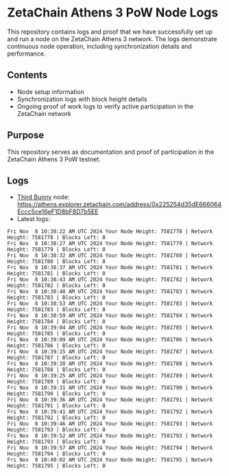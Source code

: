 # ZetaChain Athens 3 PoW Node Logs
This repository contains logs and proof that we have successfully set up and run a node on the ZetaChain Athens 3 network. The logs demonstrate continuous node operation, including synchronization details and performance.

## Contents
- Node setup information
- Synchronization logs with block height details
- Ongoing proof of work logs to verify active participation in the ZetaChain network

## Purpose
This repository serves as documentation and proof of participation in the ZetaChain Athens 3 PoW testnet.

## Logs

- [Third Bunny](https://thirdbunny.xyz/) node: https://athens.explorer.zetachain.com/address/0x225254d35dE666064Eccc5ce16eF1D8bF8D7b5EE
- Latest logs:
```
Fri Nov  8 10:38:22 AM UTC 2024 Your Node Height: 7581778 | Network Height: 7581778 | Blocks Left: 0
Fri Nov  8 10:38:27 AM UTC 2024 Your Node Height: 7581779 | Network Height: 7581779 | Blocks Left: 0
Fri Nov  8 10:38:32 AM UTC 2024 Your Node Height: 7581780 | Network Height: 7581780 | Blocks Left: 0
Fri Nov  8 10:38:37 AM UTC 2024 Your Node Height: 7581781 | Network Height: 7581781 | Blocks Left: 0
Fri Nov  8 10:38:43 AM UTC 2024 Your Node Height: 7581782 | Network Height: 7581782 | Blocks Left: 0
Fri Nov  8 10:38:48 AM UTC 2024 Your Node Height: 7581783 | Network Height: 7581783 | Blocks Left: 0
Fri Nov  8 10:38:53 AM UTC 2024 Your Node Height: 7581783 | Network Height: 7581783 | Blocks Left: 0
Fri Nov  8 10:38:59 AM UTC 2024 Your Node Height: 7581784 | Network Height: 7581784 | Blocks Left: 0
Fri Nov  8 10:39:04 AM UTC 2024 Your Node Height: 7581785 | Network Height: 7581785 | Blocks Left: 0
Fri Nov  8 10:39:09 AM UTC 2024 Your Node Height: 7581786 | Network Height: 7581786 | Blocks Left: 0
Fri Nov  8 10:39:15 AM UTC 2024 Your Node Height: 7581787 | Network Height: 7581787 | Blocks Left: 0
Fri Nov  8 10:39:20 AM UTC 2024 Your Node Height: 7581788 | Network Height: 7581788 | Blocks Left: 0
Fri Nov  8 10:39:25 AM UTC 2024 Your Node Height: 7581789 | Network Height: 7581789 | Blocks Left: 0
Fri Nov  8 10:39:31 AM UTC 2024 Your Node Height: 7581790 | Network Height: 7581790 | Blocks Left: 0
Fri Nov  8 10:39:36 AM UTC 2024 Your Node Height: 7581791 | Network Height: 7581791 | Blocks Left: 0
Fri Nov  8 10:39:41 AM UTC 2024 Your Node Height: 7581792 | Network Height: 7581792 | Blocks Left: 0
Fri Nov  8 10:39:46 AM UTC 2024 Your Node Height: 7581793 | Network Height: 7581793 | Blocks Left: 0
Fri Nov  8 10:39:52 AM UTC 2024 Your Node Height: 7581793 | Network Height: 7581793 | Blocks Left: 0
Fri Nov  8 10:39:57 AM UTC 2024 Your Node Height: 7581794 | Network Height: 7581794 | Blocks Left: 0
Fri Nov  8 10:40:02 AM UTC 2024 Your Node Height: 7581795 | Network Height: 7581795 | Blocks Left: 0
```

